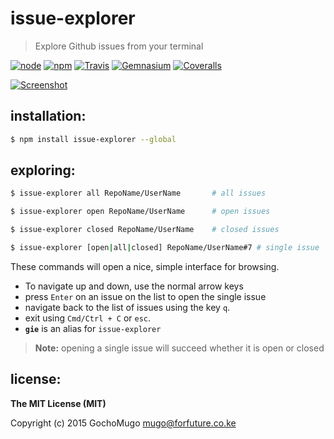 
# issue-explorer

> Explore Github issues from your terminal

[![node](https://img.shields.io/node/v/issue-explorer.svg?style=flat-square)](https://www.npmjs.com/package/issue-explorer) [![npm](https://img.shields.io/npm/v/issue-explorer.svg?style=flat-square)](https://www.npmjs.com/package/issue-explorer) [![Travis](https://img.shields.io/travis/GochoMugo/issue-explorer.svg?style=flat-square)](https://travis-ci.org/GochoMugo/issue-explorer) [![Gemnasium](https://img.shields.io/gemnasium/GochoMugo/issue-explorer.svg?style=flat-square)](https://gemnasium.com/GochoMugo/issue-explorer) [![Coveralls](https://img.shields.io/coveralls/GochoMugo/issue-explorer.svg?style=flat-square)](https://coveralls.io/github/GochoMugo/issue-explorer?branch=master)

[![Screenshot](https://raw.githubusercontent.com/GochoMugo/issue-explorer/master/screenshot.gif)](https://github.com/GochoMugo/issue-explorer)


## installation:

```bash
$ npm install issue-explorer --global
```


## exploring:

```bash
$ issue-explorer all RepoName/UserName       # all issues

$ issue-explorer open RepoName/UserName      # open issues

$ issue-explorer closed RepoName/UserName    # closed issues

$ issue-explorer [open|all|closed] RepoName/UserName#7 # single issue
```

These commands will open a nice, simple interface for browsing.

* To navigate up and down, use the normal arrow keys
* press `Enter` on an issue on the list to open the single issue
* navigate back to the list of issues using the key `q`.
* exit using `Cmd/Ctrl + C` or `esc`.
* **`gie`** is an alias for `issue-explorer`

> **Note:** opening a single issue will succeed whether it is open or closed


## license:

__The MIT License (MIT)__

Copyright (c) 2015 GochoMugo <mugo@forfuture.co.ke>
